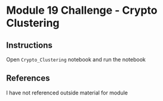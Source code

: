 # Module 19 Challenge - Crypto Clustering

## Instructions
Open `Crypto_Clustering` notebook and run the notebook
## References
I have not referenced outside material for module
